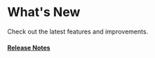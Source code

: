 # What's New

Check out the latest features and improvements.

#### [Release Notes](https://github.com/sveltek/attachments/releases)
